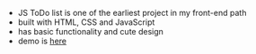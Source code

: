 - JS ToDo list is one of the earliest project in my front-end path
- built with HTML, CSS and JavaScript 
- has basic functionality and cute design
- demo is [here](https://precious-boba-8df571.netlify.app)
